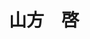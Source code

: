 ---
title: "山方　啓"
draft: false

# Job rank 職階
rank: "教授" # 教授 | 准教授 | 助教 | ...

# Sort oorder
weight: 1

# Laboratory group
la_group: "分子化学" # 分子化学 | 物質化学 | 反応化学 | 界面化学

# Laboratory
laboratory:
  id: surfphys
  name: 表面物理化学研究室


# ページ上部の背景画像。
# 独自で設定する場合は、exampleSite/images/faculty フォルダーに写真ファイルを入れ、
# 以下にそのパスを指定して下さい。横1000ピクセル程度の解像度を推奨。
# 例: bg_image: "images/faculty/koga_banner.jpg"
bg_image: "images/banner/bg1.jpg"

# 100文字程度の説明文。ページ上部に表示されます。
description : "太陽光を用いて水から水素を製造できる光触媒や低コスト有機太陽電池、発光素子などのメカニズムを解明し、より性能を高める研究を行っています。最新の分光分析技術を武器にして、素材が有する未知の物性を発掘し、それを上手く活用することが重要であると考えています。"

# portrait写真。横400ピクセル程度の解像度を推奨。
image: "images/faculty/yamakata.jpg"

# 研究分野。3つ以上増やしても構いません。
interest: ["表面分光学", "光触媒", "太陽電池"]

# 業績。Reserchmapや科研費情報なども適宜追加して下さい。
# 業績が[]となっている人は、他の方のachievements欄を参考に記入して下さい。
achievements:
- icon: ti-id-badge
  link: https://researcherid.com/rid/I-6260-2013
  name: ResearcherID I-6260-2013
- icon: ti-id-badge
  link: https://orcid.org/0000-0003-3179-7588
  name: ORCID 0000-0003-3179-7588
- icon: ti-google
  link: https://scholar.google.co.jp/citations?user=-qC_RwEAAAAJ
  name: Scholar -qC_RwEAAAAJ


# 連絡先。SNSも追加できます。
contact:
- icon: ti-email
  link: mailto:yamakata@okayama-u.ac.jp
  name: yamakata@okayama-u.ac.jp
- icon: ti-mobile
  link: tel:086-251-7832
  name: 086-251-7832


- name : "表面物理化学研究室 ウェブサイト"
  icon : "ti-world" # icon pack : https://themify.me/themify-icons
  link : "https://okadaichem.jp/surface/"

- name : "700-8530 岡山県岡山市津島中3－1－1 理学部本館A320室"
  icon : "ti-location-pin" # icon pack : https://themify.me/themify-icons
  link : "#"

# type
type: "faculty"

# 下の"---"以下に、個人の紹介文をMarkdown書式で書きこんで下さい。
---